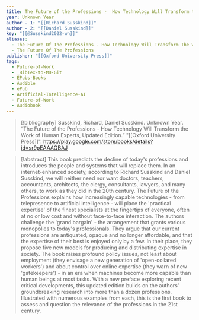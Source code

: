 ```yaml
---
title: The Future of the Professions -  How Technology Will Transform the Work of Human Experts, Updated Edition
year: Unknown Year
author - 1: "[[Richard Susskind]]"
author - 2: "[[Daniel Susskind]]"
key: "[[@Susskind2022-wh]]"
aliases:
  - The Future Of The Professions - How Technology Will Transform The Work Of Human Experts, Updated Edition
  - The Future Of The Professions
publisher: "[[Oxford University Press]]"
tags:
  - Future-of-Work
  - _BibTex-to-MD-Git
  - EPubs-Books
  - Audible
  - ePub
  - Artificial-Intelligence-AI
  - Future-of-Work
  - Audiobook
---
```


> [!bibliography]
> Susskind, Richard, Daniel Susskind. Unknown Year. “The Future of the Professions -  How Technology Will Transform the Work of Human Experts, Updated Edition.” "[[Oxford University Press]]". https://play.google.com/store/books/details?id=sr9pEAAAQBAJ

> [!abstract]
> This book predicts the decline of today's professions and introduces the people and systems that will replace them. In an internet-enhanced society, according to Richard Susskind and Daniel Susskind, we will neither need nor want doctors, teachers, accountants, architects, the clergy, consultants, lawyers, and many others, to work as they did in the 20th century. The Future of the Professions explains how increasingly capable technologies - from telepresence to artificial intelligence - will place the 'practical expertise' of the finest specialists at the fingertips of everyone, often at no or low cost and without face-to-face interaction. The authors challenge the 'grand bargain' - the arrangement that grants various monopolies to today's professionals. They argue that our current professions are antiquated, opaque and no longer affordable, and that the expertise of their best is enjoyed only by a few. In their place, they propose five new models for producing and distributing expertise in society. The book raises profound policy issues, not least about employment (they envisage a new generation of 'open-collared workers') and about control over online expertise (they warn of new 'gatekeepers') - in an era when machines become more capable than human beings at most tasks. With a new preface exploring recent critical developments, this updated edition builds on the authors' groundbreaking research into more than a dozen professions. Illustrated with numerous examples from each, this is the first book to assess and question the relevance of the professions in the 21st century.